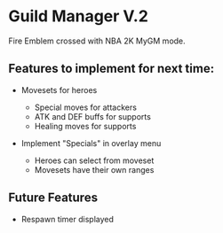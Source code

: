 # Guild Manager V.2

Fire Emblem crossed with NBA 2K MyGM mode.

## Features to implement for next time:

- Movesets for heroes

  - Special moves for attackers
  - ATK and DEF buffs for supports
  - Healing moves for supports

- Implement "Specials" in overlay menu

  - Heroes can select from moveset
  - Movesets have their own ranges

## Future Features

- Respawn timer displayed
